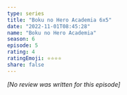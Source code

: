 ```yaml
---
type: series
title: "Boku no Hero Academia 6x5"
date: "2022-11-01T08:45:28"
name: "Boku no Hero Academia"
season: 6
episode: 5
rating: 4
ratingEmoji: ⭐️⭐️⭐️⭐️
share: false
---
```


_[No review was written for this episode]_
